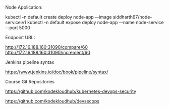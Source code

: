 Node Application:

kubectl -n default create deploy node-app --image siddharth67/node-service:v1
kubectl -n default expose deploy node-app --name node-service --port 5000

Endpoint URL:

http://172.16.188.160:31090/compare/60
http://172.16.188.160:31090/increment/60

Jenkins pipeline syntax

https://www.jenkins.io/doc/book/pipeline/syntax/

Course Git Repositories

https://github.com/kodekloudhub/kubernetes-devops-security

https://github.com/kodekloudhub/devsecops